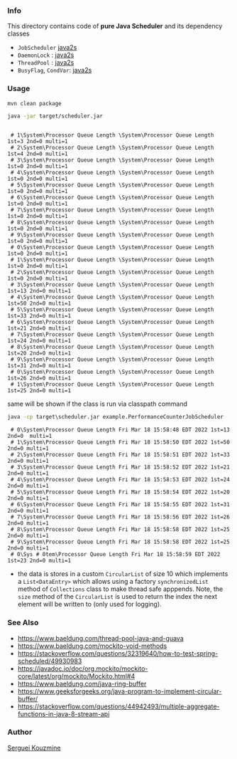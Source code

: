 ### Info


This directory contains code of __pure Java Scheduler__
and its dependency classes

  * `JobScheduler` [java2s](http://www.java2s.com/Code/Java/Threads/JobScheduler.htm)
  * `DaemonLock` :   [java2s](http://www.java2s.com/Code/Java/Threads/DaemonLock.htm)
  * `ThreadPool` : [java2s](http://www.java2s.com/Code/Java/Threads/ThreadPool2.htm)
  * `BusyFlag`, `CondVar`: [java2s](http://www.java2s.com/Code/Java/Threads/BusyFlag.htm)


### Usage
```sh
mvn clean package

```
```sh
java -jar target/scheduler.jar
```
```text

 # 1\System\Processor Queue Length \System\Processor Queue Length 1st=3 2nd=0 multi=1
 # 2\System\Processor Queue Length \System\Processor Queue Length 1st=4 2nd=0 multi=1
 # 3\System\Processor Queue Length \System\Processor Queue Length 1st=0 2nd=0 multi=1
 # 4\System\Processor Queue Length \System\Processor Queue Length 1st=0 2nd=0 multi=1
 # 5\System\Processor Queue Length \System\Processor Queue Length 1st=0 2nd=0 multi=1
 # 6\System\Processor Queue Length \System\Processor Queue Length 1st=0 2nd=0 multi=1
 # 7\System\Processor Queue Length \System\Processor Queue Length 1st=0 2nd=0 multi=1
 # 8\System\Processor Queue Length \System\Processor Queue Length 1st=0 2nd=0 multi=1
 # 9\System\Processor Queue Length \System\Processor Queue Length 1st=0 2nd=0 multi=1
 # 0\System\Processor Queue Length \System\Processor Queue Length 1st=0 2nd=0 multi=1
 # 1\System\Processor Queue Length \System\Processor Queue Length 1st=0 2nd=0 multi=1
 # 2\System\Processor Queue Length \System\Processor Queue Length 1st=0 2nd=0 multi=1
 # 3\System\Processor Queue Length \System\Processor Queue Length 1st=13 2nd=0 multi=1
 # 4\System\Processor Queue Length \System\Processor Queue Length 1st=50 2nd=0 multi=1
 # 5\System\Processor Queue Length \System\Processor Queue Length 1st=33 2nd=0 multi=1
 # 6\System\Processor Queue Length \System\Processor Queue Length 1st=21 2nd=0 multi=1
 # 7\System\Processor Queue Length \System\Processor Queue Length 1st=24 2nd=0 multi=1
 # 8\System\Processor Queue Length \System\Processor Queue Length 1st=20 2nd=0 multi=1
 # 9\System\Processor Queue Length \System\Processor Queue Length 1st=31 2nd=0 multi=1
 # 0\System\Processor Queue Length \System\Processor Queue Length 1st=26 2nd=0 multi=1
 # 1\System\Processor Queue Length \System\Processor Queue Length 1st=25 2nd=0 multi=1
```

same will be shown if the class is run via classpath command
```cmd
java -cp target\scheduler.jar example.PerformanceCounterJobScheduler
```
```text
 # 0\System\Processor Queue Length Fri Mar 18 15:58:48 EDT 2022 1st=13 2nd=0  multi=1
 # 1\System\Processor Queue Length Fri Mar 18 15:58:50 EDT 2022 1st=50 2nd=0 multi=1
 # 2\System\Processor Queue Length Fri Mar 18 15:58:51 EDT 2022 1st=33 2nd=0 multi=1
 # 3\System\Processor Queue Length Fri Mar 18 15:58:52 EDT 2022 1st=21 2nd=0 multi=1
 # 4\System\Processor Queue Length Fri Mar 18 15:58:53 EDT 2022 1st=24 2nd=0 multi=1
 # 5\System\Processor Queue Length Fri Mar 18 15:58:54 EDT 2022 1st=20 2nd=0 multi=1
 # 6\System\Processor Queue Length Fri Mar 18 15:58:55 EDT 2022 1st=31 2nd=0 multi=1
 # 7\System\Processor Queue Length Fri Mar 18 15:58:56 EDT 2022 1st=26 2nd=0 multi=1
 # 8\System\Processor Queue Length Fri Mar 18 15:58:58 EDT 2022 1st=25 2nd=0 multi=1
 # 9\System\Processor Queue Length Fri Mar 18 15:58:58 EDT 2022 1st=25 2nd=0 multi=1
 # 0\Sys # 0tem\Processor Queue Length Fri Mar 18 15:58:59 EDT 2022 1st=23 2nd=0 multi=1
```
- the data is stores in a custom `CircularList` of size 10 which implements a `List<DataEntry>`
which allows using a factory `synchronizedList`
method of `Collections` class to make thread safe apppends. Note, the `size` method of the `CircularList` is used to
return the index the next element will be written to (only used for logging).

### See Also
   * https://www.baeldung.com/thread-pool-java-and-guava
   * https://www.baeldung.com/mockito-void-methods
   * https://stackoverflow.com/questions/32319640/how-to-test-spring-scheduled/49930983
   * https://javadoc.io/doc/org.mockito/mockito-core/latest/org/mockito/Mockito.html#4
   * https://www.baeldung.com/java-ring-buffer
   * https://www.geeksforgeeks.org/java-program-to-implement-circular-buffer/
   * https://stackoverflow.com/questions/44942493/multiple-aggregate-functions-in-java-8-stream-api
### Author
[Serguei Kouzmine](kouzmine_serguei@yahoo.com)
